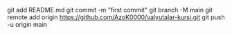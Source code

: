 git add README.md
git commit -m "first commit"
git branch -M main
git remote add origin https://github.com/AzoK0000/valyutalar-kursi.git
git push -u origin main
